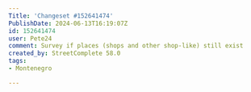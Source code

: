 ```yaml
---
Title: 'Changeset #152641474'
PublishDate: 2024-06-13T16:19:07Z
id: 152641474
user: Pete24
comment: Survey if places (shops and other shop-like) still exist
created_by: StreetComplete 58.0
tags:
- Montenegro

---
```

